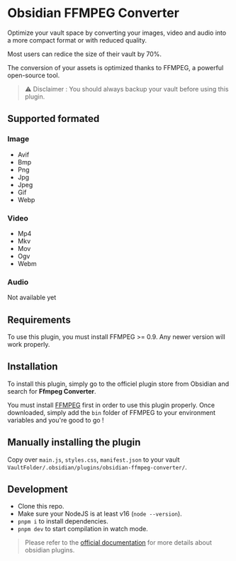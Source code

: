# Obsidian FFMPEG Converter

Optimize your vault space by converting your images, video and audio into a more compact format or with reduced quality.

Most users can redice the size of their vault by 70%.

The conversion of your assets is optimized thanks to FFMPEG, a powerful open-source tool.

> ⚠️ Disclaimer : You should always backup your vault before using this plugin.

## Supported formated

### Image

-   Avif
-   Bmp
-   Png
-   Jpg
-   Jpeg
-   Gif
-   Webp

### Video

-   Mp4
-   Mkv
-   Mov
-   Ogv
-   Webm

### Audio

Not available yet

## Requirements

To use this plugin, you must install FFMPEG >= 0.9. Any newer version will work properly.

## Installation

To install this plugin, simply go to the officiel plugin store from Obsidian and search for **Ffmpeg Converter**.

You must install [FFMPEG](https://ffmpeg.org/download.html) first in order to use this plugin properly. Once downloaded, simply add the `bin` folder of FFMPEG to your environment variables and you're good to go !

## Manually installing the plugin

Copy over `main.js`, `styles.css`, `manifest.json` to your vault `VaultFolder/.obsidian/plugins/obsidian-ffmpeg-converter/`.

## Development

-   Clone this repo.
-   Make sure your NodeJS is at least v16 (`node --version`).
-   `pnpm i` to install dependencies.
-   `pnpm dev` to start compilation in watch mode.

> Please refer to the [official documentation](https://docs.obsidian.md/Home) for more details about obsidian plugins.
